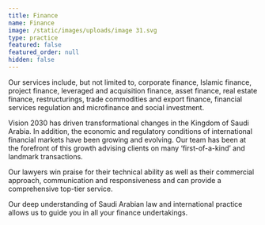 ```yaml
---
title: Finance
name: Finance
image: /static/images/uploads/image 31.svg
type: practice
featured: false
featured_order: null
hidden: false
---
```

Our services include, but not limited to, corporate finance, Islamic finance, project finance, leveraged and acquisition finance, asset finance, real estate finance, restructurings, trade commodities and export finance, financial services regulation and microfinance and social investment.

Vision 2030 has driven transformational changes in the Kingdom of Saudi Arabia. In addition, the economic and regulatory conditions of international financial markets have been growing and evolving. Our team has been at the forefront of this growth advising clients on many ‘first-of-a-kind’ and landmark transactions. 

Our lawyers win praise for their technical ability as well as their commercial approach, communication and responsiveness and can provide a comprehensive top-tier service.

Our deep understanding of Saudi Arabian law and international practice allows us to guide you in all your finance undertakings.
